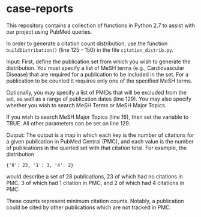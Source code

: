 # case-reports

This repository contains a collection of functions in Python 2.7 to assist with our project using PubMed queries.

In order to generate a citation count distribution, use the function ```buildDistribution()``` (line 125 - 150) in the file ```citation_distrib.py```.

Input:
First, define the publication set from which you wish to generate the distribution. You must specify a list of MeSH terms (e.g., Cardiovascular Disease) that are required for a publication to be included in the set. For a publication to be counted it requires only one of the specified MeSH terms.

Optionally, you may specify a list of PMIDs that will be excluded from the set, as well as a range of publication dates (line 129). You may also specify whether you wish to search MeSH Terms or MeSH Major Topics.

If you wish to search MeSH Major Topics (line 16), then set the variable to TRUE. All other parameters can be set on line 129.

Output:
The output is a map in which each key is the number of citations for a given publication in PubMed Central (PMC), and each value is the number of publications in the queried set with that citation total. For example, the distribution

```
{'0': 23, '1': 3, '4': 2}
```

would describe a set of 28 publications, 23 of which had no citations in PMC, 3 of which had 1 citation in PMC, and 2 of which had 4 citations in PMC.

These counts represent minimum citation counts. Notably, a publication could be cited by other publications which are not tracked in PMC.
